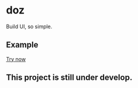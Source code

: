 # doz
Build UI, so simple.

## Example

<a href="https://fabioricali.github.io/doz/example/">Try now</a>

## This project is still under develop.
